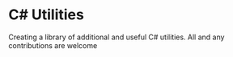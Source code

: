 # C# Utilities

Creating a library of additional and useful C# utilities. All and any contributions are welcome
